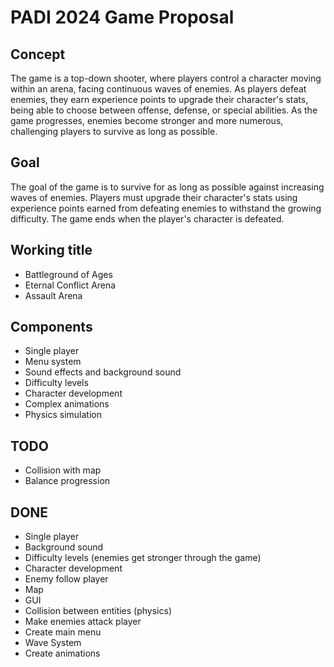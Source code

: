 # PADI 2024 Game Proposal

## Concept

The game is a top-down shooter, where players control a character moving within an arena, facing continuous waves of enemies. As players defeat enemies, they earn experience points to upgrade their character's stats, being able to choose between offense, defense, or special abilities. As the game progresses, enemies become stronger and more numerous, challenging players to survive as long as possible.

## Goal

The goal of the game is to survive for as long as possible against increasing waves of enemies. Players must upgrade their character's stats using experience points earned from defeating enemies to withstand the growing difficulty. The game ends when the player's character is defeated.

## Working title

- Battleground of Ages
- Eternal Conflict Arena
- Assault Arena

## Components

- Single player
- Menu system
- Sound effects and background sound
- Difficulty levels
- Character development
- Complex animations
- Physics simulation

## TODO

- Collision with map
- Balance progression

## DONE

- Single player
- Background sound
- Difficulty levels (enemies get stronger through the game)
- Character development
- Enemy follow player
- Map
- GUI
- Collision between entities (physics)
- Make enemies attack player
- Create main menu
- Wave System
- Create animations